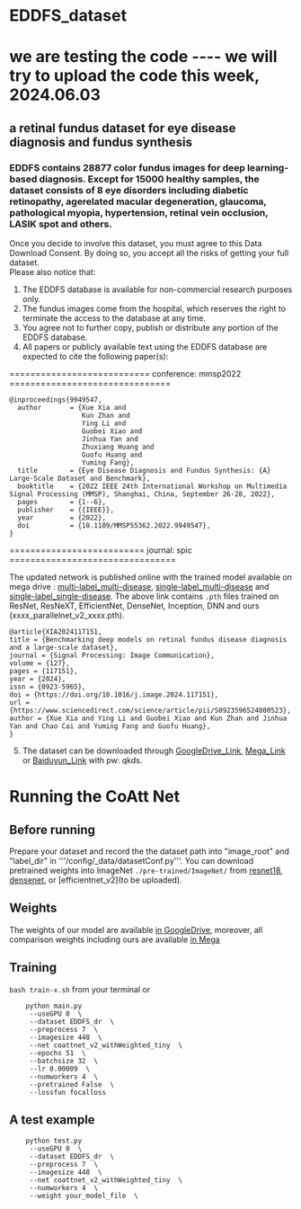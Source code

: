 # EDDFS_dataset
# we are testing the code ---- we will try to upload the code this week, 2024.06.03
## a retinal fundus dataset for eye disease diagnosis and fundus synthesis  
### EDDFS contains 28877 color fundus images for deep learning-based diagnosis. Except for 15000 healthy samples, the dataset consists of 8 eye disorders including diabetic retinopathy, agerelated macular degeneration, glaucoma, pathological myopia, hypertension, retinal vein occlusion, LASIK spot and others. 

Once you decide to involve this dataset, you must agree to this Data Download Consent. By doing so, you accept all the risks of getting your full dataset.  
Please also notice that:  
1. The EDDFS database is available for non-commercial research purposes only.   
2. The fundus images come from the hospital, which reserves the right to terminate the access to the database at any time.  
3. You agree not to further copy, publish or distribute any portion of the EDDFS database.  
4. All papers or publicly available text using the EDDFS database are expected to cite the following paper(s):   

=========================== conference: mmsp2022 ===============================
```
@inproceedings{9949547,  
  author       = {Xue Xia and  
                  Kun Zhan and  
                  Ying Li and  
                  Guobei Xiao and  
                  Jinhua Yan and  
                  Zhuxiang Huang and  
                  Guofu Huang and  
                  Yuming Fang},  
  title        = {Eye Disease Diagnosis and Fundus Synthesis: {A} Large-Scale Dataset and Benchmark},  
  booktitle    = {2022 IEEE 24th International Workshop on Multimedia Signal Processing (MMSP), Shanghai, China, September 26-28, 2022},
  pages        = {1--6},  
  publisher    = {{IEEE}},  
  year         = {2022},  
  doi          = {10.1109/MMSP55362.2022.9949547},  
}  
```
========================== journal: spic ================================

The updated network is published online with the trained model available on mega drive : [multi-label_multi-disease](https://mega.nz/folder/R8UWFALB#qWSSJB6ToQOT6XLEWOohLA), [single-label_multi-disease](https://mega.nz/folder/ZwlhjTCb#j2tIDQuAUMMhGawjTwiAZw) and [single-label_single-disease](https://mega.nz/folder/Aw1ikRIY#pjZ_znNf70IHfk3Tveb-bQ).
The above link contains ```.pth``` files trained on ResNet, ResNeXT, EfficientNet, DenseNet, Inception, DNN and ours (xxxx_parallelnet_v2_xxxx.pth).

```
@article{XIA2024117151,
title = {Benchmarking deep models on retinal fundus disease diagnosis and a large-scale dataset},
journal = {Signal Processing: Image Communication},
volume = {127},
pages = {117151},
year = {2024},
issn = {0923-5965},
doi = {https://doi.org/10.1016/j.image.2024.117151},
url = {https://www.sciencedirect.com/science/article/pii/S0923596524000523},
author = {Xue Xia and Ying Li and Guobei Xiao and Kun Zhan and Jinhua Yan and Chao Cai and Yuming Fang and Guofu Huang},
}
```


5. The dataset can be downloaded through [GoogleDrive_Link](https://drive.google.com/drive/folders/1zsRnZm_PE0uvNex7NMQgT_8acOIuCZXx?usp=drive_link), [Mega_Link](https://mega.nz/folder/Ep9GhY4B#WyqV8WBOxNRMORpza6Cigw) or [Baiduyun_Link](https://pan.baidu.com/s/1XOQAg4-Xlf41VanYOtKYpQ?pwd=qkds) with pw: qkds.

# Running the CoAtt Net
## Before running
Prepare your dataset and record the the dataset path into "image_root" and "label_dir" in '''/config/_data/datasetConf.py'''.
You can download pretrained weights into ImageNet ```./pre-trained/ImageNet/``` from [resnet18](https://download.pytorch.org/models/resnet18-5c106cde.pth), [densenet](https://download.pytorch.org/models/densenet121-a639ec97.pth), or [efficientnet_v2](to be uploaded).

## Weights
The weights of our model are available [in GoogleDrive](https://drive.google.com/drive/folders/165t_Z9ust6osKUIejUsHFTvF0QIZjYg8?usp=drive_link), moreover, all comparison weights including ours are available [in Mega](https://mega.nz/folder/Jk1gRThZ#wxFjbVdZOql99UZWvZ2lcA)

## Training
```bash train-x.sh``` from your terminal
or 
```
    python main.py
     --useGPU 0  \
     --dataset EDDFS_dr  \
     --preprocess 7  \
     --imagesize 448  \
     --net coattnet_v2_withWeighted_tiny  \
     --epochs 51  \
     --batchsize 32  \
     --lr 0.00009  \
     --numworkers 4  \
     --pretrained False  \
     --lossfun focalloss
```

## A test example
```
    python test.py
     --useGPU 0  \
     --dataset EDDFS_dr  \
     --preprocess 7  \
     --imagesize 448  \
     --net coattnet_v2_withWeighted_tiny  \
     --numworkers 4  \
     --weight your_model_file  \
```
